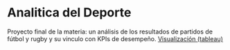 # Analitica del Deporte
Proyecto final de la materia: un análisis de los resultados de partidos de fútbol y rugby y su vinculo con KPIs de desempeño.
[Visualización (tableau)](https://vpruden1.github.io/infovis/proyecto.html)
